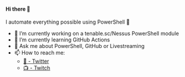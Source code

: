 #### Hi there 👋

I automate everything possible using PowerShell 🚀

- 💙 I’m currently working on a tenable.sc/Nessus PowerShell module
- 🌱 I’m currently learning GitHub Actions
- 💬 Ask me about PowerShell, GitHub or Livestreaming
- 📫 How to reach me: 
  - [🐥 - Twitter](https://twitter.com/@cl/)
  - [📺 - Twitch](https://twitch.tv/potatoqualitee)
